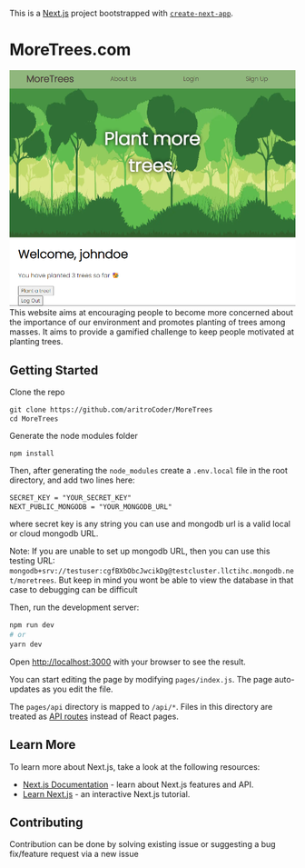 This is a [Next.js](https://nextjs.org/) project bootstrapped with [`create-next-app`](https://github.com/vercel/next.js/tree/canary/packages/create-next-app).

# MoreTrees.com
![Screenshot of website](./public/ss.png)
<br/>This website aims at encouraging people to become more concerned about the importance of our environment and promotes planting of trees among masses. It aims to provide a gamified challenge to keep people motivated at planting trees. 

## Getting Started

Clone the repo
```
git clone https://github.com/aritroCoder/MoreTrees
cd MoreTrees
```
Generate the node modules folder
```
npm install
```

Then, after generating the `node_modules` create a `.env.local` file in the root directory, and add two lines here:
```
SECRET_KEY = "YOUR_SECRET_KEY"
NEXT_PUBLIC_MONGODB = "YOUR_MONGODB_URL"
```
where secret key is any string you can use and mongodb url is a valid local or cloud mongodb URL.<br/>

Note: If you are unable to set up mongodb URL, then you can use this testing URL: `mongodb+srv://testuser:cgfBXbObcJwcikDg@testcluster.llctihc.mongodb.net/moretrees`. But keep in mind you wont be able to view the database in that case to debugging can be difficult

Then, run the development server:

```bash
npm run dev
# or
yarn dev
```

Open [http://localhost:3000](http://localhost:3000) with your browser to see the result.

You can start editing the page by modifying `pages/index.js`. The page auto-updates as you edit the file.

The `pages/api` directory is mapped to `/api/*`. Files in this directory are treated as [API routes](https://nextjs.org/docs/api-routes/introduction) instead of React pages.

## Learn More

To learn more about Next.js, take a look at the following resources:

- [Next.js Documentation](https://nextjs.org/docs) - learn about Next.js features and API.
- [Learn Next.js](https://nextjs.org/learn) - an interactive Next.js tutorial.

## Contributing
Contribution can be done by solving existing issue or suggesting a bug fix/feature request via a new issue
